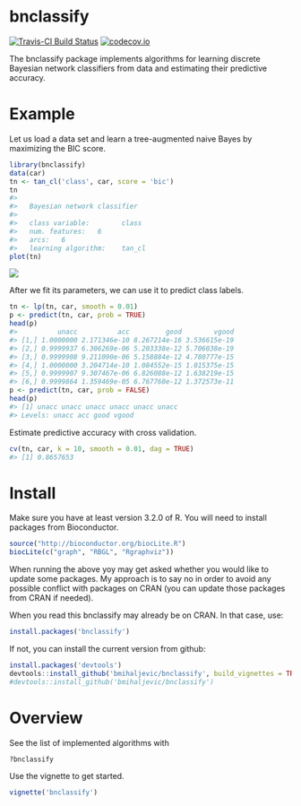 bnclassify
==========

[![Travis-CI Build Status](https://travis-ci.org/bmihaljevic/bnclassify.svg?branch=master)](https://travis-ci.org/bmihaljevic/bnclassify) [![codecov.io](https://codecov.io/github/bmihaljevic/bnclassify/coverage.svg?branch=master)](https://codecov.io/github/bmihaljevic/bnclassify?branch=master)

The bnclassify package implements algorithms for learning discrete Bayesian network classifiers from data and estimating their predictive accuracy.

Example
=======

Let us load a data set and learn a tree-augmented naive Bayes by maximizing the BIC score.

``` r
library(bnclassify)
data(car)
tn <- tan_cl('class', car, score = 'bic')
tn
#> 
#>   Bayesian network classifier
#> 
#>   class variable:        class 
#>   num. features:   6 
#>   arcs:   6 
#>   learning algorithm:    tan_cl
plot(tn)
```

![](README-unnamed-chunk-2-1.png)

After we fit its parameters, we can use it to predict class labels.

``` r
tn <- lp(tn, car, smooth = 0.01)
p <- predict(tn, car, prob = TRUE)
head(p)
#>          unacc          acc         good        vgood
#> [1,] 1.0000000 2.171346e-10 8.267214e-16 3.536615e-19
#> [2,] 0.9999937 6.306269e-06 5.203338e-12 5.706038e-19
#> [3,] 0.9999908 9.211090e-06 5.158884e-12 4.780777e-15
#> [4,] 1.0000000 3.204714e-10 1.084552e-15 1.015375e-15
#> [5,] 0.9999907 9.307467e-06 6.826088e-12 1.638219e-15
#> [6,] 0.9999864 1.359469e-05 6.767760e-12 1.372573e-11
p <- predict(tn, car, prob = FALSE)
head(p)
#> [1] unacc unacc unacc unacc unacc unacc
#> Levels: unacc acc good vgood
```

Estimate predictive accuracy with cross validation.

``` r
cv(tn, car, k = 10, smooth = 0.01, dag = TRUE)
#> [1] 0.8657653
```

Install
=======

Make sure you have at least version 3.2.0 of R. You will need to install packages from Bioconductor.

``` r
source("http://bioconductor.org/biocLite.R")
biocLite(c("graph", "RBGL", "Rgraphviz"))
```

When running the above yoy may get asked whether you would like to update some packages. My approach is to say no in order to avoid any possible conflict with packages on CRAN (you can update those packages from CRAN if needed).

When you read this bnclassify may already be on CRAN. In that case, use:

``` r
install.packages('bnclassify')
```

If not, you can install the current version from github:

``` r
install.packages('devtools')
devtools::install_github('bmihaljevic/bnclassify', build_vignettes = TRUE)
#devtools::install_github('bmihaljevic/bnclassify')
```

Overview
========

See the list of implemented algorithms with

``` r
?bnclassify
```

Use the vignette to get started.

``` r
vignette('bnclassify')
```
